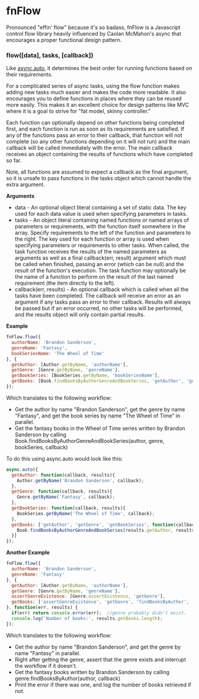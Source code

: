 fnFlow
======

Pronounced "effin' flow" because it's so badass, fnFlow is a Javascript control flow library heavily influenced by Caolan McMahon's async that encourages a proper functional design pattern.

### flow([data], tasks, [callback])

Like [async.auto](https://github.com/caolan/async#auto), it determines the best order for running functions based on their requirements.

For a complicated series of async tasks, using the flow function makes adding
new tasks much easier and makes the code more readable.  It also encourages  you to define functions in places where they can be reused more easily.  This makes it an excellent choice for design patterns like MVC where it is a goal to strive for "fat model, skinny controller."

Each function can optionally depend on other functions being completed first,
and each function is run as soon as its requirements are satisfied. If any of
the functions pass an error to their callback, that function will not complete
(so any other functions depending on it will not run) and the main callback
will be called immediately with the error. The main callback receives an object
containing the results of functions which have completed so far.

Note, all functions are assumed to expect a callback as the final argument, so it is unsafe to pass functions in the tasks object which cannot handle the
extra argument. 


__Arguments__

* data - An optional object literal containing a set of static data.  The key used for each data value is used when specifying parameters in tasks.
* tasks - An object literal containing named functions or named arrays of
  parameters or requirements, with the function itself somewhere in the array.  Specify requirements to the left of the function and parameters to the right. The key used for each function or array is used when specifying parameters or requirements to other tasks. When called, the task function receives the results of the named parameters as arguments as well as a final callback(err, result) argument which must be called when finished, passing an error (which can be null) and the result of the function's execution.  The task function may optionally be the name of a function to perform on the result of the last named requirement (the item directly to the left).
* callback(err, results) - An optional callback which is called when all the
  tasks have been completed. The callback will receive an error as an argument
  if any tasks pass an error to their callback. Results will always be passed
	but if an error occurred, no other tasks will be performed, and the results
	object will only contain partial results.
  

__Example__

```js
fnFlow.flow({
  authorName: 'Brandon Sanderson',
  genreName: 'Fantasy',
  bookSeriesName: 'The Wheel of Time'
}, {
  getAuthor: [Author.getByName, 'authorName'],
  getGenre: [Genre.getByName, 'genreName'],
  getBookSeries: [BookSeries.getByName, 'bookSeriesName'],
  getBooks: [Book.findBooksByAuthorGenreAndBookSeries, 'getAuthor', 'getGenre', 'getBookSeries']
});
```
Which translates to the following workflow:
* Get the author by name "Brandon Sanderson", get the genre by name "Fantasy", and get the book series by name "The Wheel of Time" in parallel.
* Get the fantasy books in the Wheel of Time series written by Brandon Sanderson by calling Book.findBooksByAuthorGenreAndBookSeries(author, genre, bookSeries, callback)

To do this using async.auto would look like this:

```js
async.auto({
  getAuthor: function(callback, results){
    Author.getByName('Brandon Sanderson', callback);
  },
  getGenre: function(callback, results){
    Genre.getByName('Fantasy', callback);
  },
  getBookSeries: function(callback, results){
    BookSeries.getByName('The Wheel of Time', callback);
  },
  getBooks: ['getAuthor', 'getGenre', 'getBookSeries', function(callback, results){
    Book.findBooksByAuthorGenreAndBookSeries(results.getAuthor, results.getGenre, results.getBookSeries, callback);
  }]
});
```

__Another Example__

```js
fnFlow.flow({
  authorName: 'Brandon Sanderson',
  genreName: 'Fantasy'
}, {
  getAuthor: [Author.getByName, 'authorName'],
  getGenre: [Genre.getByName, 'genreName'],
  assertGenreExistence: [Genre.assertExistence, 'getGenre'],
  getBooks: ['assertGenreExistence', 'getGenre', 'findBooksByAuthor', 'getAuthor']
}, function(err, results) {
  if(err) return console.error(err);  //genre probably didn't exist.
  console.log('Number of books:', results.getBooks.length);
});
```
Which translates to the following workflow:
* Get the author by name "Brandon Sanderson", and get the genre by name "Fantasy" in parallel.
* Right after getting the genre, assert that the genre exists and interrupt the workflow if it doesn't.
* Get the fantasy books written by Brandon Sanderson by calling genre.findBooksByAuthor(author, callback)
* Print the error if there was one, and log the number of books retrieved if not.






